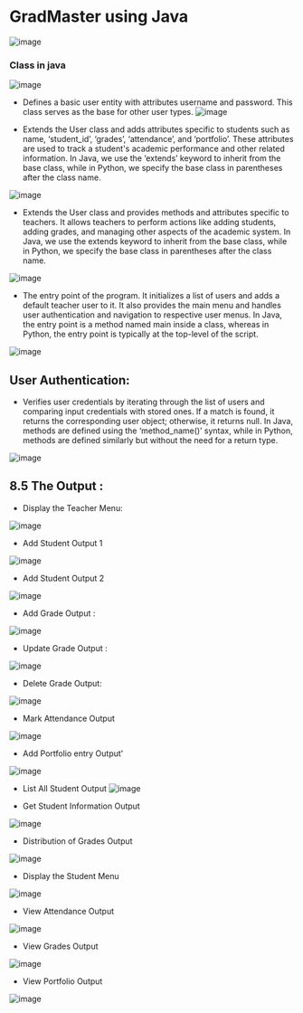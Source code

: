 # GradMaster using Java 
![image](https://github.com/user-attachments/assets/9664d36d-573d-4e1a-a777-ebf82457fdbb)


### Class in java
![image](https://github.com/user-attachments/assets/3f305ca0-873f-4da3-81d4-ad78dd8dc1b4)


- Defines a basic user entity with attributes username and password. This class serves as the base for other user types.
![image](https://github.com/user-attachments/assets/c4e1f530-475d-4bd3-bb02-58448fb4f7ec)


- Extends the User class and adds attributes specific to students such as name, ‘student_id’, ‘grades’, ‘attendance’, and ‘portfolio’. These attributes are used to track a student's academic performance and other related information. In Java, we use the ‘extends’ keyword to inherit from the base class, while in Python, we specify the base class in parentheses after the class name.

![image](https://github.com/user-attachments/assets/56036b2a-3346-4b09-9299-1e0b04e4ede2)


- Extends the User class and provides methods and attributes specific to teachers. It allows teachers to perform actions like adding students, adding grades, and managing other aspects of the academic system. In Java, we use the extends keyword to inherit from the base class, while in Python, we specify the base class in parentheses after the class name.
  
![image](https://github.com/user-attachments/assets/4875eff8-a6c4-4ce1-8b74-ed85f1a9ebf8)


- The entry point of the program. It initializes a list of users and adds a default teacher user to it. It also provides the main menu and handles user authentication and navigation to respective user menus. In Java, the entry point is a method named main inside a class, whereas in Python, the entry point is typically at the top-level of the script.

![image](https://github.com/user-attachments/assets/27e3c8f7-3829-4209-b4fa-36264309f1fb)


## User Authentication:
- Verifies user credentials by iterating through the list of users and comparing input credentials with stored ones. If a match is found, it returns the corresponding user object; otherwise, it returns null. In Java, methods are defined using the ‘method_name()’ syntax, while in Python, methods are defined similarly but without the need for a return type.


![image](https://github.com/user-attachments/assets/5ef77ee4-1bce-4917-91b2-530dbdba0219)



## 8.5	The Output : 

- Display the Teacher Menu:



![image](https://github.com/user-attachments/assets/bc2192b4-f1ca-42e1-9282-985ae0687db2)

- Add Student Output 1


![image](https://github.com/user-attachments/assets/a1120459-2f92-415f-b554-eb2a27155344)




- Add Student Output 2

![image](https://github.com/user-attachments/assets/d25cf301-b8c5-4866-aed5-30488b887ea8)



- Add Grade Output :

![image](https://github.com/user-attachments/assets/0da9c6f7-5fb1-4cf0-9c90-fb0972c442d9)



- Update Grade Output :

  
![image](https://github.com/user-attachments/assets/27cab58c-db67-4ab8-90de-5d94a33b216b)



- Delete Grade Output:

![image](https://github.com/user-attachments/assets/f2ce0ab2-3a48-4a08-9937-7a2d30961ddd)



- Mark Attendance Output


![image](https://github.com/user-attachments/assets/e8c7c1fa-b438-4a3c-be92-f3510b76966f)


- Add Portfolio entry Output'

![image](https://github.com/user-attachments/assets/ef1d864c-79d2-4d6b-b9be-451eabdf7156)



- List All Student Output
![image](https://github.com/user-attachments/assets/94c5aad5-3df3-46a3-bc03-ada4e111ea73)




- Get Student Information Output


![image](https://github.com/user-attachments/assets/05da25c1-eda7-4dd0-9d30-2f831c773b9e)


- Distribution of Grades Output


![image](https://github.com/user-attachments/assets/f97b4a09-a36a-41bb-a833-71fc7c3e8bf9)



- Display the Student Menu

![image](https://github.com/user-attachments/assets/6a7f6cc2-75de-49a1-9312-8db2cb967409)



- View Attendance Output



![image](https://github.com/user-attachments/assets/c26bb722-ab0e-4af2-aad0-46b923217eea)



- View Grades Output


![image](https://github.com/user-attachments/assets/d37a9107-4deb-4c01-a147-fef5e39e6f8b)



- View Portfolio Output



![image](https://github.com/user-attachments/assets/b9737d54-75a8-4efa-aa48-15b0456a0f59)









